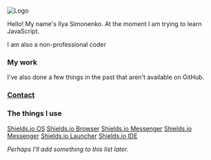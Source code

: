 ![Logo](logo.png)

Hello! My name's Ilya Simonenko. At the moment I am trying to learn JavaScript.

I am also a non-professional coder

### My work

I've also done a few things in the past that aren't available on GitHub.

### [Contact](https://simonenkoilya.github.io/)

### The things I use

[Shields.io OS](https://img.shields.io/badge/OS-Windows%2011-blue?style=for-the-badge&logo=microsoft) [Shields.io Browser](https://img.shields.io/badge/Browser-Microsoft%20Edge-blue?style=for-the-badge&logo=microsoftedge) [Shields.io Messenger](https://img.shields.io/badge/Messenger-Telegram-blue?style=for-the-badge&logo=telegram) [Shields.io Messenger](https://img.shields.io/badge/Messenger-Discord-blueviolet?style=for-the-badge&logo=discord) [Shields.io Launcher](https://img.shields.io/badge/Launcher-Steam-blue?style=for-the-badge&logo=steam) [Shields.io IDE](https://img.shields.io/badge/IDE-VSCode-blueviolet?style=for-the-badge&logo=visualstudiocode)

*Perhaps I'll add something to this list later.*
